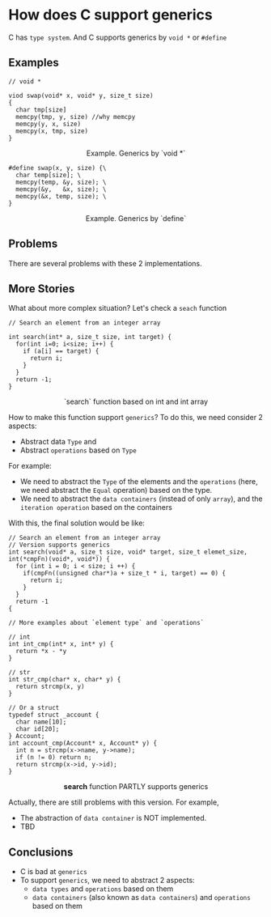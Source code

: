 # How does C support generics

C has `type system`. And C supports generics by `void *` or `#define`

## Examples

```
// void *

viod swap(void* x, void* y, size_t size)
{
  char tmp[size]
  memcpy(tmp, y, size) //why memcpy
  memcpy(y, x, size)
  memcpy(x, tmp, size)
}
```
<center>Example. Generics by `void *` </center>


```
#define swap(x, y, size) {\
  char temp[size]; \
  memcpy(temp, &y, size); \
  memcpy(&y,   &x, size); \
  memcpy(&x, temp, size); \
}
```
<center>Example. Generics by `define` </center>

## Problems
There are several problems with these 2 implementations.


## More Stories

What about more complex situation? Let's check a `seach` function

```
// Search an element from an integer array

int search(int* a, size_t size, int target) {
  for(int i=0; i<size; i++) {
    if (a[i] == target) {
      return i;
    }
  }
  return -1;
}
```
<center>`search` function based on int and int array </center>


How to make this function support `generics`? To do this, we need consider 2 aspects:
  * Abstract data `Type` and
  * Abstract `operations` based on `Type`

For example:
  * We need to abstract the `Type` of the elements and the `operations` (here, we need abstract the `Equal` operation) based on the type. 
  * We need to abstract the `data containers` (instead of only `array`), and the `iteration operation` based on the containers

With this, the final solution would be like:
```
// Search an element from an integer array
// Version supports generics
int search(void* a, size_t size, void* target, size_t elemet_size, int(*cmpFn)(void*, void*)) {
  for (int i = 0; i < size; i ++) {
    if(cmpFn((unsigned char*)a + size_t * i, target) == 0) {
      return i;
    }
  }
  return -1
{

// More examples about `element type` and `operations`

// int
int int_cmp(int* x, int* y) {
  return *x - *y
}

// str
int str_cmp(char* x, char* y) {
  return strcmp(x, y)
}

// Or a struct
typedef struct _account {
  char name[10];
  char id[20];
} Account;
int account_cmp(Account* x, Account* y) {
  int n = strcmp(x->name, y->name);
  if (n != 0) return n;
  return strcmp(x->id, y->id);
}

```
<center><b>search</b> function PARTLY supports generics</center>

Actually, there are still problems with this version. For example,
  * The abstraction of `data container` is NOT implemented.
  * TBD


## Conclusions
* C is bad at `generics`
* To support `generics`, we need to abstract 2 aspects:
  * `data types` and `operations` based on them
  * `data containers` (also known as `data containers`) and `operations` based on them

